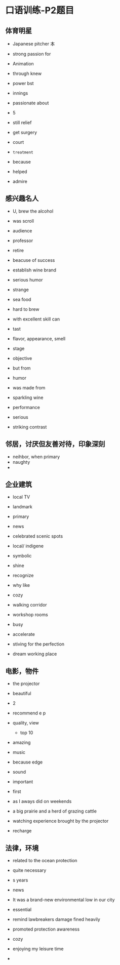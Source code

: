 # 口语训练-P2题目

## 体育明星

- Japanese pitcher 本
- strong passion for
- Animation
- through knew

- power bst
- innings

- passionate about
- 5
- still relief
- get surgery
- court
- `treatment`
- because
- helped
- admire

## 感兴趣名人

- U, brew the alcohol
- was scroll
- audience
- professor
- retire
- beacuse of success
- establish wine brand

- serious humor

- strange
- sea food
- hard to brew
- with  excellent skill can

- tast
- flavor, appearance, smell
- stage
- objective
- but from
- humor
- was made from
- sparkling wine

- performance
- serious
- striking contrast

## 邻居，讨厌但友善对待，印象深刻

- neihbor, when primary
- naughty
- 

## 企业建筑
- local TV
- landmark
- primary
- news
- celebrated scenic spots

- local/ indigene
- symbolic
- shine
- recognize

- why like
- cozy
- walking corridor
- workshop rooms
- busy
- accelerate
- stiving for the perfection
- dream working place

## 电影，物件
- the projector
- beautiful
- 2
-  recommend e p
- quality, view
	- top 10

- amazing
- music 
- because edge
- sound

- important
- first
- as I aways did on weekends
- a big prairie and a herd of grazing cattle
- watching experience brought by the projector
- recharge

## 法律，环境
- related to the ocean protection
- quite necessary
- s years
- news
- It was a brand-new environmental low in our city

- essential
- remind lawbreakers damage fined heavily
- promoted protection awareness

- cozy
- enjoying my leisure time
- 